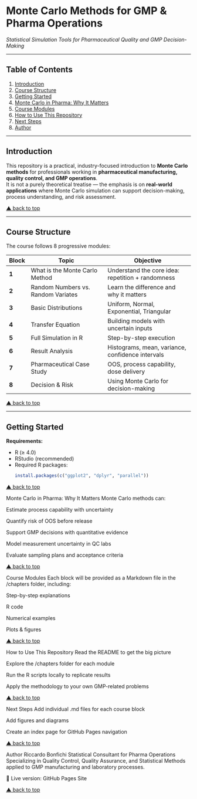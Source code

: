 # Monte Carlo Methods for GMP & Pharma Operations
_Statistical Simulation Tools for Pharmaceutical Quality and GMP Decision-Making_

---

## Table of Contents
1. [Introduction](#introduction)
2. [Course Structure](#course-structure)
3. [Getting Started](#getting-started)
4. [Monte Carlo in Pharma: Why It Matters](#monte-carlo-in-pharma-why-it-matters)
5. [Course Modules](#course-modules)
6. [How to Use This Repository](#how-to-use-this-repository)
7. [Next Steps](#next-steps)
8. [Author](#author)

---

## Introduction
This repository is a practical, industry-focused introduction to **Monte Carlo methods** for professionals working in **pharmaceutical manufacturing, quality control, and GMP operations**.  
It is not a purely theoretical treatise — the emphasis is on **real-world applications** where Monte Carlo simulation can support decision-making, process understanding, and risk assessment.

[▲ back to top](#table-of-contents)

---

## Course Structure
The course follows 8 progressive modules:

| Block | Topic | Objective |
|-------|-------|-----------|
| **1** | What is the Monte Carlo Method | Understand the core idea: repetition + randomness |
| **2** | Random Numbers vs. Random Variates | Learn the difference and why it matters |
| **3** | Basic Distributions | Uniform, Normal, Exponential, Triangular |
| **4** | Transfer Equation | Building models with uncertain inputs |
| **5** | Full Simulation in R | Step-by-step execution |
| **6** | Result Analysis | Histograms, mean, variance, confidence intervals |
| **7** | Pharmaceutical Case Study | OOS, process capability, dose delivery |
| **8** | Decision & Risk | Using Monte Carlo for decision-making |

[▲ back to top](#table-of-contents)

---

## Getting Started
**Requirements:**
- R (≥ 4.0)
- RStudio (recommended)
- Required R packages:
  ```r
  install.packages(c("ggplot2", "dplyr", "parallel"))
[▲ back to top](#table-of-contents)

Monte Carlo in Pharma: Why It Matters
Monte Carlo methods can:

Estimate process capability with uncertainty

Quantify risk of OOS before release

Support GMP decisions with quantitative evidence

Model measurement uncertainty in QC labs

Evaluate sampling plans and acceptance criteria

[▲ back to top](#table-of-contents)

Course Modules
Each block will be provided as a Markdown file in the /chapters folder, including:

Step-by-step explanations

R code

Numerical examples

Plots & figures

[▲ back to top](#table-of-contents)

How to Use This Repository
Read the README to get the big picture

Explore the /chapters folder for each module

Run the R scripts locally to replicate results

Apply the methodology to your own GMP-related problems

[▲ back to top](#table-of-contents)

Next Steps
Add individual .md files for each course block

Add figures and diagrams

Create an index page for GitHub Pages navigation

[▲ back to top](#table-of-contents)

Author
Riccardo Bonfichi
Statistical Consultant for Pharma Operations
Specializing in Quality Control, Quality Assurance, and Statistical Methods applied to GMP manufacturing and laboratory processes.

📌 Live version: GitHub Pages Site

[▲ back to top](#table-of-contents)
